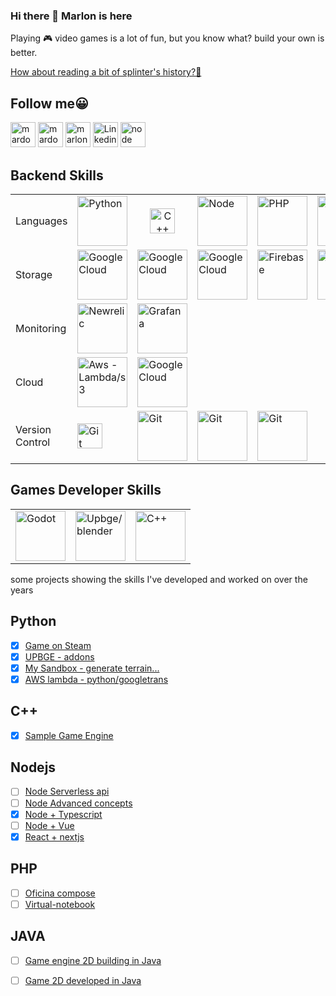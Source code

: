 ### Hi there 👋 Marlon is here

Playing 🎮 video games is a lot of fun, but you know what? build your own is better.

[How about reading a bit of splinter's history?📜](https://mardozux-studio.s3.amazonaws.com/public-assets/splinter-soul.pdf)

## Follow me😀
<p align="left">
  <a href="https://store.steampowered.com/developer/mardozux/" target="_blank" title="Steam Page" style="text-decoration: none">
    <img src="https://www.vectorlogo.zone/logos/steampowered/steampowered-icon.svg" alt="mardozux" width="40" />
  </a>
  <a href="https://mardozux.itch.io/" target="_blank" title="Itch.io Page" style="text-decoration: none">
    <img src="https://mardozux-studio.s3.amazonaws.com/public-assets/mardozux-studio.png" alt="mardozux" width="40" />
  </a>
  <a href="https://www.youtube.com/@mardozuxstudio" target="_blank" title="Youtube" style="text-decoration: none">
    <img src="https://www.vectorlogo.zone/logos/youtube/youtube-icon.svg" alt="marlon" width="40" />
  </a>
  <a href="https://www.linkedin.com/in/mrcardoso/" target="_blank" title="Linkedin Contact" style="text-decoration: none">
    <img src="https://www.vectorlogo.zone/logos/linkedin/linkedin-icon.svg" alt="Linkedin" width="40" />
  </a>
  <a href="https://www.npmjs.com/~mrcardoso" target="_blank" title="Node skills" style="text-decoration: none">
    <img src="https://www.vectorlogo.zone/logos/npmjs/npmjs-ar21.svg" alt="node" width="40" />
  </a>
</p>

## Backend Skills
<table>
  <tbody>
     <tr>
       <td>Languages</td>
        <td><img src="https://www.vectorlogo.zone/logos/python/python-horizontal.svg" alt="Python" width="80" /></td>
        <td align="center"><img src="https://www.vectorlogo.zone/logos/isocpp/isocpp-icon.svg" alt="C++" width="40" /></td>
        <td><img src="https://www.vectorlogo.zone/logos/nodejs/nodejs-horizontal.svg" alt="Node" width="80" /></td>
        <td><img src="https://www.vectorlogo.zone/logos/php/php-horizontal.svg" alt="PHP" width="80" /></td>
        <td><img src="https://www.vectorlogo.zone/logos/java/java-horizontal.svg" alt="java" width="80" /></td>
       <td>
         <a href="https://github.com/MRCardoso/mcvim" target="_blank" title="Vim common commands" style="text-decoration: none">
          <img src="https://www.vectorlogo.zone/logos/vim/vim-icon.svg" alt="Vim" width="40" />
        </a>
       </td>
     </tr>
    <tr>
      <td>Storage</td>
      <td><img src="https://www.vectorlogo.zone/logos/mysql/mysql-ar21.svg" alt="Google Cloud" width="80" /></td>
      <td><img src="https://www.vectorlogo.zone/logos/postgresql/postgresql-horizontal.svg" alt="Google Cloud" width="80" /></td>
      <td><img src="https://www.vectorlogo.zone/logos/mongodb/mongodb-ar21.svg" alt="Google Cloud" width="80" /></td>
      <td><img src="https://www.vectorlogo.zone/logos/firebase/firebase-ar21.svg" alt="Firebase" width="80" /></td>
      <td><img src="https://www.vectorlogo.zone/logos/redis/redis-ar21.svg" alt="Redis" width="80" /></td>
      <td></td>
    </tr>
    <tr>
      <td>Monitoring</td>
      <td><img src="https://www.vectorlogo.zone/logos/newrelic/newrelic-ar21.svg" alt="Newrelic" width="80" /></td>
      <td><img src="https://www.vectorlogo.zone/logos/grafana/grafana-ar21.svg" alt="Grafana" width="80" /></td>
      <td></td>
      <td></td>
      <td></td>
      <td></td>
    </tr>
    <tr>
      <td>Cloud</td>
      <td><img src="https://www.vectorlogo.zone/logos/amazon_aws/amazon_aws-ar21.svg" alt="Aws - Lambda/s3" width="80" /></td>
      <td><img src="https://www.vectorlogo.zone/logos/google_cloud/google_cloud-ar21.svg" alt="Google Cloud" width="80" /></td>
      <td></td>
      <td></td>
      <td></td>
      <td></td>
    </tr>
    <tr>
      <td>Version Control</td>
      <td>
         <a href="https://github.com/MRCardoso/git-code" target="_blank" title="Git basic commands" style="text-decoration: none">
          <img src="https://www.vectorlogo.zone/logos/git-scm/git-scm-icon.svg" alt="Git" width="40" />
        </a>
       </td>
      <td><img src="https://www.vectorlogo.zone/logos/gitlab/gitlab-ar21.svg" alt="Git" width="80" /></td>
      <td><img src="https://www.vectorlogo.zone/logos/github/github-ar21.svg" alt="Git" width="80" /></td>
      <td><img src="https://www.vectorlogo.zone/logos/bitbucket/bitbucket-ar21.svg" alt="Git" width="80" /></td>
      <td></td>
      <td></td>
    </tr>
  </tbody>
</table>

## Games Developer Skills
<table>
  <tbody>
     <tr>
        <td><a href="https://mardozux.itch.io/gogo-multiplayer"><img src="https://www.vectorlogo.zone/logos/godotengine/godotengine-icon.svg" alt="Godot" width="80" /></a></td>
        <td><a href="https://store.steampowered.com/app/3005310/Sample_Gunpowder/"><img src="https://www.vectorlogo.zone/logos/blender/blender-icon.svg" alt="Upbge/blender" width="80" /></a></td>
       <td><a href="https://mardozux.itch.io/hellow-pong"><img src="https://www.vectorlogo.zone/logos/isocpp/isocpp-icon.svg" alt="C++" width="80" /></a></td>
     </tr>
  </tbody>
</table>

some projects showing the skills I've developed and worked on over the years

## Python
- [x] [Game on Steam](https://store.steampowered.com/app/1946280/Small_phrases_Great_stories/)
- [x] [UPBGE - addons](https://github.com/MRCardoso/upbge-utils/tree/master)
- [x] [My Sandbox - generate terrain...](https://github.com/MRCardoso/python-sandbox/tree/main)
- [x] [AWS lambda - python/googletrans](https://github.com/MRCardoso/megrolang-lambda)

## C++
- [x] [Sample Game Engine](https://mardozux.itch.io/hellow-pong)

## Nodejs
- [ ] [Node Serverless api](https://github.com/MRCardoso/node-serverless)
- [ ] [Node Advanced concepts](https://github.com/MRCardoso/node-stuffs)
- [x] [Node + Typescript](https://github.com/MRCardoso/nodeevel)
- [ ] [Node + Vue](https://github.com/MRCardoso/task-list-server)
- [x] [React + nextjs](https://github.com/MRCardoso/migrate-lang)

## PHP
- [ ] [Oficina compose](https://github.com/MRCardoso/oficina-composer)
- [ ] [Virtual-notebook](https://github.com/MRCardoso/virtual-notebook)

## JAVA

- [ ] [Game engine 2D building in Java](https://bitbucket.org/mrcmasters/hatter-coin)
- [ ] [Game 2D developed in Java](https://mardozux.itch.io/hatter-coin-guy)



<!--
**MRCardoso/MRCardoso** is a ✨ _special_ ✨ repository because its `README.md` (this file) appears on your GitHub profile.

Here are some ideas to get you started:

- 🔭 I’m currently working on ...
- 🌱 I’m currently learning ...
- 👯 I’m looking to collaborate on ...
- 🤔 I’m looking for help with ...
- 💬 Ask me about ...
- 📫 How to reach me: ...
- 😄 Pronouns: ...
- ⚡ Fun fact: ...
-->
